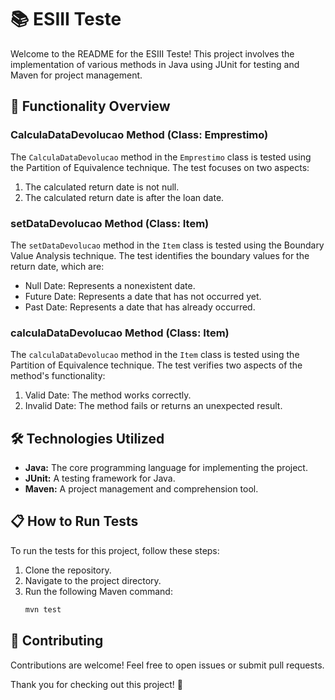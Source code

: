 # 📚 ESIII Teste

Welcome to the README for the ESIII Teste! This project involves the implementation of various methods in Java using JUnit for testing and Maven for project management.

## 🚀 Functionality Overview

### CalculaDataDevolucao Method (Class: Emprestimo)

The `CalculaDataDevolucao` method in the `Emprestimo` class is tested using the Partition of Equivalence technique. The test focuses on two aspects:

1. The calculated return date is not null.
2. The calculated return date is after the loan date.

### setDataDevolucao Method (Class: Item)

The `setDataDevolucao` method in the `Item` class is tested using the Boundary Value Analysis technique. The test identifies the boundary values for the return date, which are:

- Null Date: Represents a nonexistent date.
- Future Date: Represents a date that has not occurred yet.
- Past Date: Represents a date that has already occurred.

### calculaDataDevolucao Method (Class: Item)

The `calculaDataDevolucao` method in the `Item` class is tested using the Partition of Equivalence technique. The test verifies two aspects of the method's functionality:

1. Valid Date: The method works correctly.
2. Invalid Date: The method fails or returns an unexpected result.

## 🛠️ Technologies Utilized

- **Java:** The core programming language for implementing the project.
- **JUnit:** A testing framework for Java.
- **Maven:** A project management and comprehension tool.

## 📋 How to Run Tests

To run the tests for this project, follow these steps:

1. Clone the repository.
2. Navigate to the project directory.
3. Run the following Maven command:
   ```bash
   mvn test
   ```

## 🤝 Contributing

Contributions are welcome! Feel free to open issues or submit pull requests.

Thank you for checking out this project! 🚀
